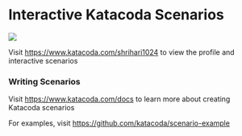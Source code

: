 # Interactive Katacoda Scenarios

[![](http://shields.katacoda.com/katacoda/shrihari1024/count.svg)](https://www.katacoda.com/shrihari1024 "Get your profile on Katacoda.com")

Visit https://www.katacoda.com/shrihari1024 to view the profile and interactive scenarios

### Writing Scenarios
Visit https://www.katacoda.com/docs to learn more about creating Katacoda scenarios

For examples, visit https://github.com/katacoda/scenario-example
